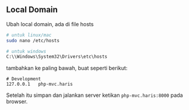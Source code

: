 ## Local Domain

Ubah local domain, ada di file hosts

```bash
# untuk linux/mac
sudo nano /etc/hosts

# untuk windows
C:\\Windows\System32\Drivers\etc\hosts
```

tambahkan ke paling bawah, buat seperti berikut:

```
# Development
127.0.0.1   php-mvc.haris
```

Setelah itu simpan dan jalankan server
ketikan `php-mvc.haris:8000` pada browser.
